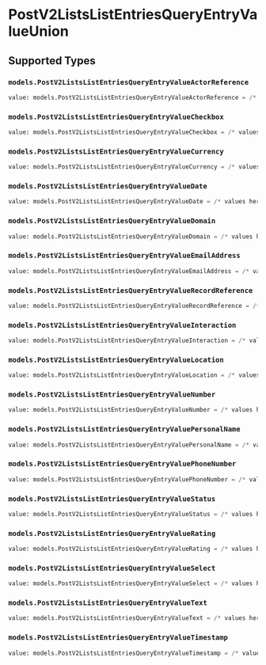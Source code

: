 # PostV2ListsListEntriesQueryEntryValueUnion


## Supported Types

### `models.PostV2ListsListEntriesQueryEntryValueActorReference`

```python
value: models.PostV2ListsListEntriesQueryEntryValueActorReference = /* values here */
```

### `models.PostV2ListsListEntriesQueryEntryValueCheckbox`

```python
value: models.PostV2ListsListEntriesQueryEntryValueCheckbox = /* values here */
```

### `models.PostV2ListsListEntriesQueryEntryValueCurrency`

```python
value: models.PostV2ListsListEntriesQueryEntryValueCurrency = /* values here */
```

### `models.PostV2ListsListEntriesQueryEntryValueDate`

```python
value: models.PostV2ListsListEntriesQueryEntryValueDate = /* values here */
```

### `models.PostV2ListsListEntriesQueryEntryValueDomain`

```python
value: models.PostV2ListsListEntriesQueryEntryValueDomain = /* values here */
```

### `models.PostV2ListsListEntriesQueryEntryValueEmailAddress`

```python
value: models.PostV2ListsListEntriesQueryEntryValueEmailAddress = /* values here */
```

### `models.PostV2ListsListEntriesQueryEntryValueRecordReference`

```python
value: models.PostV2ListsListEntriesQueryEntryValueRecordReference = /* values here */
```

### `models.PostV2ListsListEntriesQueryEntryValueInteraction`

```python
value: models.PostV2ListsListEntriesQueryEntryValueInteraction = /* values here */
```

### `models.PostV2ListsListEntriesQueryEntryValueLocation`

```python
value: models.PostV2ListsListEntriesQueryEntryValueLocation = /* values here */
```

### `models.PostV2ListsListEntriesQueryEntryValueNumber`

```python
value: models.PostV2ListsListEntriesQueryEntryValueNumber = /* values here */
```

### `models.PostV2ListsListEntriesQueryEntryValuePersonalName`

```python
value: models.PostV2ListsListEntriesQueryEntryValuePersonalName = /* values here */
```

### `models.PostV2ListsListEntriesQueryEntryValuePhoneNumber`

```python
value: models.PostV2ListsListEntriesQueryEntryValuePhoneNumber = /* values here */
```

### `models.PostV2ListsListEntriesQueryEntryValueStatus`

```python
value: models.PostV2ListsListEntriesQueryEntryValueStatus = /* values here */
```

### `models.PostV2ListsListEntriesQueryEntryValueRating`

```python
value: models.PostV2ListsListEntriesQueryEntryValueRating = /* values here */
```

### `models.PostV2ListsListEntriesQueryEntryValueSelect`

```python
value: models.PostV2ListsListEntriesQueryEntryValueSelect = /* values here */
```

### `models.PostV2ListsListEntriesQueryEntryValueText`

```python
value: models.PostV2ListsListEntriesQueryEntryValueText = /* values here */
```

### `models.PostV2ListsListEntriesQueryEntryValueTimestamp`

```python
value: models.PostV2ListsListEntriesQueryEntryValueTimestamp = /* values here */
```

